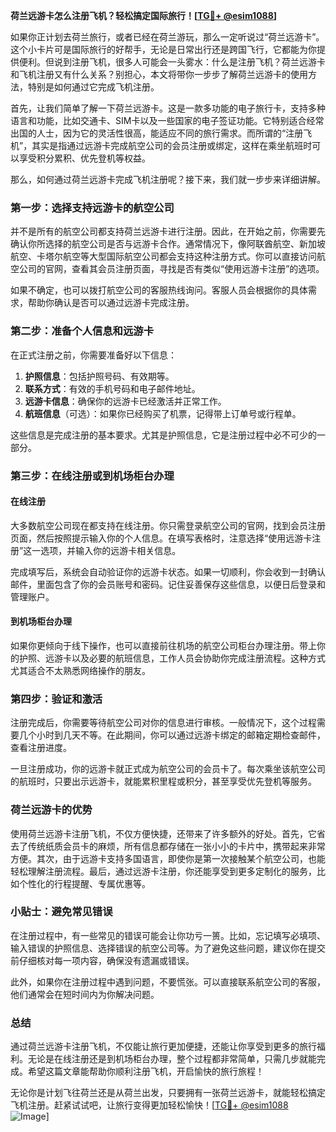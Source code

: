**荷兰远游卡怎么注册飞机？轻松搞定国际旅行！[[TG💪+ @esim1088](https://t.me/s/esim1088)]**

如果你正计划去荷兰旅行，或者已经在荷兰游玩，那么一定听说过“荷兰远游卡”。这个小卡片可是国际旅行的好帮手，无论是日常出行还是跨国飞行，它都能为你提供便利。但说到注册飞机，很多人可能会一头雾水：什么是注册飞机？荷兰远游卡和飞机注册又有什么关系？别担心，本文将带你一步步了解荷兰远游卡的使用方法，特别是如何通过它完成飞机注册。

首先，让我们简单了解一下荷兰远游卡。这是一款多功能的电子旅行卡，支持多种语言和功能，比如交通卡、SIM卡以及一些国家的电子签证功能。它特别适合经常出国的人士，因为它的灵活性很高，能适应不同的旅行需求。而所谓的“注册飞机”，其实是指通过远游卡完成航空公司的会员注册或绑定，这样在乘坐航班时可以享受积分累积、优先登机等权益。

那么，如何通过荷兰远游卡完成飞机注册呢？接下来，我们就一步步来详细讲解。

### 第一步：选择支持远游卡的航空公司

并不是所有的航空公司都支持荷兰远游卡进行注册。因此，在开始之前，你需要先确认你所选择的航空公司是否与远游卡合作。通常情况下，像阿联酋航空、新加坡航空、卡塔尔航空等大型国际航空公司都会支持这种注册方式。你可以直接访问航空公司的官网，查看其会员注册页面，寻找是否有类似“使用远游卡注册”的选项。

如果不确定，也可以拨打航空公司的客服热线询问。客服人员会根据你的具体需求，帮助你确认是否可以通过远游卡完成注册。

### 第二步：准备个人信息和远游卡

在正式注册之前，你需要准备好以下信息：

1. **护照信息**：包括护照号码、有效期等。
2. **联系方式**：有效的手机号码和电子邮件地址。
3. **远游卡信息**：确保你的远游卡已经激活并正常工作。
4. **航班信息**（可选）：如果你已经购买了机票，记得带上订单号或行程单。

这些信息是完成注册的基本要求。尤其是护照信息，它是注册过程中必不可少的一部分。

### 第三步：在线注册或到机场柜台办理

#### 在线注册
大多数航空公司现在都支持在线注册。你只需登录航空公司的官网，找到会员注册页面，然后按照提示输入你的个人信息。在填写表格时，注意选择“使用远游卡注册”这一选项，并输入你的远游卡相关信息。

完成填写后，系统会自动验证你的远游卡状态。如果一切顺利，你会收到一封确认邮件，里面包含了你的会员账号和密码。记住妥善保存这些信息，以便日后登录和管理账户。

#### 到机场柜台办理
如果你更倾向于线下操作，也可以直接前往机场的航空公司柜台办理注册。带上你的护照、远游卡以及必要的航班信息，工作人员会协助你完成注册流程。这种方式尤其适合不太熟悉网络操作的朋友。

### 第四步：验证和激活

注册完成后，你需要等待航空公司对你的信息进行审核。一般情况下，这个过程需要几个小时到几天不等。在此期间，你可以通过远游卡绑定的邮箱定期检查邮件，查看注册进度。

一旦注册成功，你的远游卡就正式成为航空公司的会员卡了。每次乘坐该航空公司的航班时，只要出示远游卡，就能累积里程或积分，甚至享受优先登机等服务。

### 荷兰远游卡的优势

使用荷兰远游卡注册飞机，不仅方便快捷，还带来了许多额外的好处。首先，它省去了传统纸质会员卡的麻烦，所有信息都存储在一张小小的卡片中，携带起来非常方便。其次，由于远游卡支持多国语言，即使你是第一次接触某个航空公司，也能轻松理解注册流程。最后，通过远游卡注册，你还能享受到更多定制化的服务，比如个性化的行程提醒、专属优惠等。

### 小贴士：避免常见错误

在注册过程中，有一些常见的错误可能会让你功亏一篑。比如，忘记填写必填项、输入错误的护照信息、选择错误的航空公司等。为了避免这些问题，建议你在提交前仔细核对每一项内容，确保没有遗漏或错误。

此外，如果你在注册过程中遇到问题，不要慌张。可以直接联系航空公司的客服，他们通常会在短时间内为你解决问题。

### 总结

通过荷兰远游卡注册飞机，不仅能让旅行更加便捷，还能让你享受到更多的旅行福利。无论是在线注册还是到机场柜台办理，整个过程都非常简单，只需几步就能完成。希望这篇文章能帮助你顺利注册飞机，开启愉快的旅行旅程！

无论你是计划飞往荷兰还是从荷兰出发，只要拥有一张荷兰远游卡，就能轻松搞定飞机注册。赶紧试试吧，让旅行变得更加轻松愉快！[[TG💪+ @esim1088](https://t.me/s/esim1088) ![Image](https://i.postimg.cc/4NQfJmqS/Snipaste-2025-05-13-00-14-12.png)]